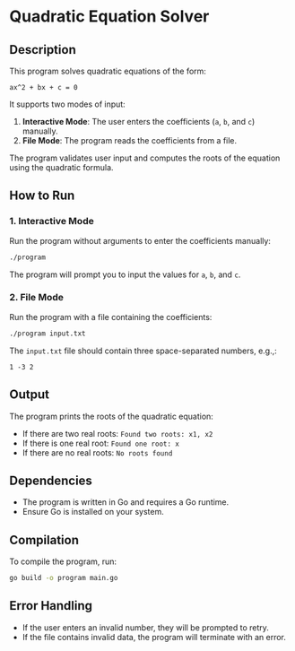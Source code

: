 # Quadratic Equation Solver

## Description
This program solves quadratic equations of the form:

```
ax^2 + bx + c = 0
```
It supports two modes of input:
1. **Interactive Mode**: The user enters the coefficients (`a`, `b`, and `c`) manually.
2. **File Mode**: The program reads the coefficients from a file.

The program validates user input and computes the roots of the equation using the quadratic formula.

## How to Run

### 1. Interactive Mode
Run the program without arguments to enter the coefficients manually:
```sh
./program
```
The program will prompt you to input the values for `a`, `b`, and `c`.

### 2. File Mode
Run the program with a file containing the coefficients:
```sh
./program input.txt
```
The `input.txt` file should contain three space-separated numbers, e.g.,:
```
1 -3 2
```

## Output
The program prints the roots of the quadratic equation:
- If there are two real roots: `Found two roots: x1, x2`
- If there is one real root: `Found one root: x`
- If there are no real roots: `No roots found`

## Dependencies
- The program is written in Go and requires a Go runtime.
- Ensure Go is installed on your system.

## Compilation
To compile the program, run:
```sh
go build -o program main.go
```

## Error Handling
- If the user enters an invalid number, they will be prompted to retry.
- If the file contains invalid data, the program will terminate with an error.


